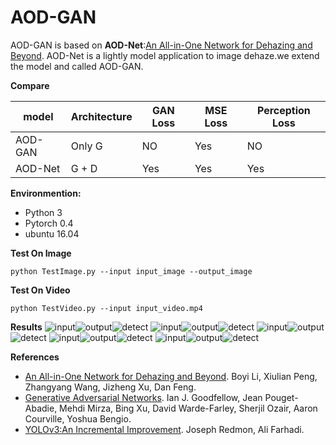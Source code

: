 # AOD-GAN
AOD-GAN is based on **AOD-Net**:[An All-in-One Network for Dehazing and Beyond](https://arxiv.org/abs/1707.06543).
AOD-Net is a lightly model application to image dehaze.we extend the model and called AOD-GAN.

**Compare**

model    | Architecture |GAN Loss| MSE Loss |Perception Loss|
---------|--------------|--------|----------|---------------|
AOD-GAN  |    Only G    |   NO   |    Yes   |      NO       |
AOD-Net  |    G + D     |   Yes  |    Yes   |     Yes       |


**Environmention:**
- Python 3 
- Pytorch 0.4
- ubuntu 16.04

**Test On Image**
```
python TestImage.py --input input_image --output_image
```
**Test On Video**
```
python TestVideo.py --input input_video.mp4
```
**Results**
![input](imgs/1_input.jpg)![output](imgs/1_output.jpg)![detect](imgs/1_detect.jpg)
![input](imgs/2_input.jpg)![output](imgs/2_output.jpg)![detect](imgs/2_detect.jpg)
![input](imgs/3_input.jpg)![output](imgs/3_output.jpg)![detect](imgs/3_detect.jpg)
![input](imgs/4_input.jpg)![output](imgs/4_output.jpg)![detect](imgs/4_detect.jpg)
![input](imgs/5_input.jpg)![output](imgs/5_output.jpg)![detect](imgs/5_detect.jpg)

**References**
- [An All-in-One Network for Dehazing and Beyond](https://arxiv.org/abs/1707.06543).
  Boyi Li, Xiulian Peng, Zhangyang Wang, Jizheng Xu, Dan Feng.
- [Generative Adversarial Networks](https://arxiv.org/abs/1406.2661).
  Ian J. Goodfellow, Jean Pouget-Abadie, Mehdi Mirza, Bing Xu, David Warde-Farley, 
  Sherjil Ozair, Aaron Courville, Yoshua Bengio.
- [YOLOv3:An Incremental Improvement](https://pjreddie.com/media/files/papers/YOLOv3.pdf).
  Joseph Redmon, Ali Farhadi.
